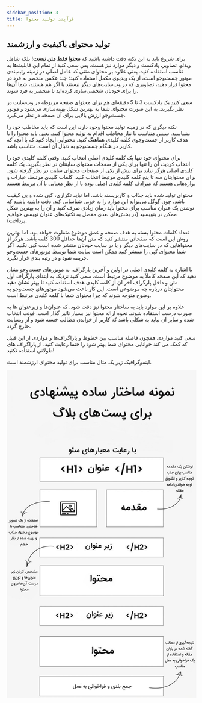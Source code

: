 ```yaml
---
sidebar_position: 3
title: فرآیند تولید محتوا
---
```


## تولید محتوای باکیفیت و ارزشمند

برای شروع باید به این نکته دقت داشته باشید که **محتوا فقط متن نیست**! بلکه شامل ویدئو، تصاویر، پادکست و دیگر موارد نیز هست. پس سعی کنید از تمام این قابلیت‌ها به تناسب استفاده کنید. یعنی علاوه بر محتوای متنی که عامل اصلی در زمینه رتبه‌بندی موتور جست‌وجو است، از یک ویدیوی مکمل استفاده کنید؛ چند عکس منحصر به فرد در محتوا قرار دهید، تصاویری که در وب‌سایت‌های دیگر نیستند یا اگر هم هستند، شما آن‌ها را برای خودتان شخصی‌سازی کرده‌اید تا منحصر به فرد شوند.

سعی کنید یک پادکست 3 تا 5 دقیقه‌ای هم برای محتوای صفحه مربوطه در وب‌سایت در نظر بگیرید. به این صورت محتوای شما به بهترین شکل بهینه‌سازی می‌شود و موتور جست‌وجو ارزش بالایی برای آن صفحه در نظر می‌گیرد.

نکته دیگری که در زمینه تولید محتوا وجود دارد، این است که باید مخاطب خود را بشناسید. سپس متناسب با نیاز مخاطب اقدام به تولید محتوا کنید. یعنی باید محتوا را با هدف کاربر از جست‌وجوی کلمه کلیدی هماهنگ کنید. محتوایی ایجاد کنید که با آنچه که کاربر در هنگام جست‌وجو به دنبال آن است، متناسب باشد.

برای محتوای خود تنها یک کلمه کلیدی اصلی انتخاب کنید. وقتی کلمه کلیدی خود را انتخاب کردید، آن را تنها برای یکی از صفحات محتوای سایتتان در نظر بگیرید. یک کلمه کلیدی اصلی هرگز نباید برای بیش از یکی از صفحات محتوای سایت در نظر گرفته شود. برای محتوایتان سه تا پنج کلمه کلیدی مرتبط انتخاب کنید. کلمات کلیدی مرتبط، عبارات و واژه‌هایی هستند که مترادف کلمه کلیدی اصلی بوده یا از نظر معنایی با آن مرتبط هستند.

محتوای تولید شده باید جذاب و کاربرپسند باشد. اما نباید تکراری، کپی شده و بی کیفیت باشد، چون گوگل می‌تواند این موارد را به خوبی شناسایی کند. دقت داشته باشید که نوشتن یک عنوان مناسب برای محتوا باید زمان زیادی صرف کنید و آن را به بهترین شکل ممکن در بنویسید (در بخش‌های بعدی مفصل به تکنیک‌های عنوان نویسی خواهیم پرداخت).

تعداد کلمات محتوا بسته به هدف صفحه و عمق موضوع متفاوت خواهد بود. اما بهترین روش این است که صفحاتی منتشر کنید که متن آن‌ها حداقل 300 کلمه باشد. هرگز از محتواهایی که در سایت‌های دیگر و یا در سایت خودتان منتشر شده است کپی نکنید. اگر شما محتوای کپی را منتشر کنید ممکن است سایت شما توسط موتورهای جست‌وجو جریمه شود و در رتبه بندی قرار نگیرد.

با اشاره به کلمه کلیدی اصلی در اولین و آخرین پارگراف، به موتورهای جست‌وجو نشان دهید که این صفحه کاملاً به موضوع مرتبط است. سعی کنید نزدیک به ابتدای پارگراف اول متن و داخل پارگراف آخر آن از کلمه کلیدی هدف استفاده کنید تا بهتر نشان دهید محتوایتان درباره چه موضوعی است. این کار باعث می‌شود موتورهای جست‌وجو به وضوح متوجه شوند که چرا محتوای شما با کلمه کلیدی مرتبط است.

علاوه بر این موارد باید به ساختار محتوا نیز دقت شود. که عنوان‌ها و زیرعنوان ها به صورت درست استفاده شوند. نحوه ارائه محتوا نیز بسیار تاثیر گذار است. فونت انتخاب شده و سایز آن نباید به شکلی باشد که کاربر از خواندن مطالب خسته شود و از وبسایت خارج گردد.

سعی کنید مواردی همچون فاصله مناسب بین خطوط و پاراگراف‌ها و مواردی از این قبیل که کمک می کند خوانایی محتوای شما بهتر شود را حتما رعایت کنید. از پاراگراف های طولانی استفاده نکنید!

اینفوگرافیک زیر یک مثال مناسب برای تولید محتوای ارزشمند است.

![سئو داخلی سایت](./info-seo.jpg)
